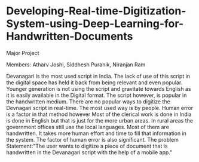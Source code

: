 # Developing-Real-time-Digitization-System-using-Deep-Learning-for-Handwritten-Documents
Major Project

Members: Atharv Joshi, Siddhesh Puranik, Niranjan Ram

Devanagari is the most used script in India. The lack of use of this script in the digital
space has held it back from being relevant and even popular. Younger generation is
not using the script and gravitate towards English as it is easily available in the
Digital format.
The script however, is popular in the handwritten medium. There are no popular ways
to digitize the Devnagari script in real-time.
The most used way is by people. Human error is a factor in that method however
Most of the clerical work is done in India is done in English but that is just for the
more urban areas. In rural areas the government offices still use the local languages.
Most of them are handwritten.
It takes more human effort and time to fill that information in the system. The factor
of human error is also significant.
The problem Statement:"The user wants to digitize a piece of document that is handwritten in the Devanagari
script with the help of a mobile app."
